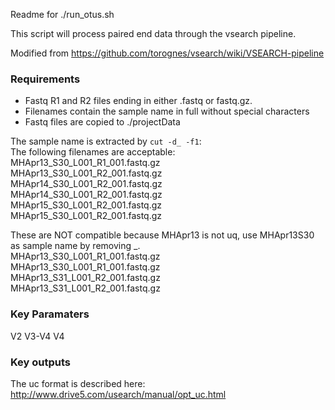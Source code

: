 Readme for ./run_otus.sh  

This script will process paired end data through the vsearch pipeline.  

Modified from https://github.com/torognes/vsearch/wiki/VSEARCH-pipeline  

### Requirements  
- Fastq R1 and R2 files ending in either .fastq or fastq.gz.  
- Filenames contain the sample name in full without special characters  
- Fastq files are copied to ./projectData  

The sample name is extracted by `cut -d_ -f1`:  
The following filenames are acceptable:  
MHApr13_S30_L001_R1_001.fastq.gz   
MHApr13_S30_L001_R2_001.fastq.gz   
MHApr14_S30_L001_R2_001.fastq.gz  
MHApr14_S30_L001_R2_001.fastq.gz  
MHApr15_S30_L001_R2_001.fastq.gz  
MHApr15_S30_L001_R2_001.fastq.gz  

These are NOT compatible because MHApr13 is not uq, use MHApr13S30 as
 sample name by removing _.  
MHApr13_S30_L001_R1_001.fastq.gz   
MHApr13_S30_L001_R1_001.fastq.gz   
MHApr13_S31_L001_R2_001.fastq.gz   
MHApr13_S31_L001_R2_001.fastq.gz   

### Key Paramaters  

V2 V3-V4 V4  

### Key outputs  
The uc format is described here:
http://www.drive5.com/usearch/manual/opt_uc.html  

